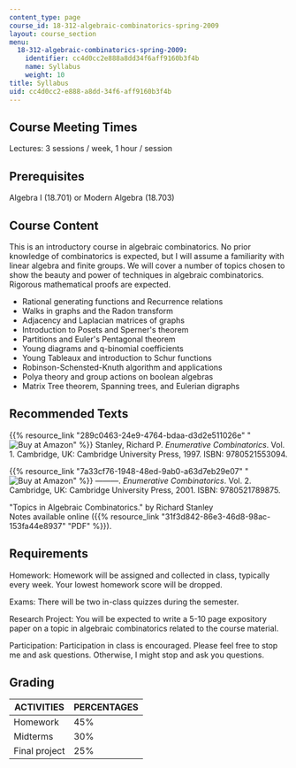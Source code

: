 ```yaml
---
content_type: page
course_id: 18-312-algebraic-combinatorics-spring-2009
layout: course_section
menu:
  18-312-algebraic-combinatorics-spring-2009:
    identifier: cc4d0cc2e888a8dd34f6aff9160b3f4b
    name: Syllabus
    weight: 10
title: Syllabus
uid: cc4d0cc2-e888-a8dd-34f6-aff9160b3f4b
---
```


Course Meeting Times
--------------------

Lectures: 3 sessions / week, 1 hour / session

Prerequisites
-------------

Algebra I (18.701) or Modern Algebra (18.703)

Course Content
--------------

This is an introductory course in algebraic combinatorics. No prior knowledge of combinatorics is expected, but I will assume a familiarity with linear algebra and finite groups. We will cover a number of topics chosen to show the beauty and power of techniques in algebraic combinatorics. Rigorous mathematical proofs are expected.

*   Rational generating functions and Recurrence relations
*   Walks in graphs and the Radon transform
*   Adjacency and Laplacian matrices of graphs
*   Introduction to Posets and Sperner's theorem
*   Partitions and Euler's Pentagonal theorem
*   Young diagrams and q-binomial coefficients
*   Young Tableaux and introduction to Schur functions
*   Robinson-Schensted-Knuth algorithm and applications
*   Polya theory and group actions on boolean algebras
*   Matrix Tree theorem, Spanning trees, and Eulerian digraphs

Recommended Texts
-----------------

{{% resource_link "289c0463-24e9-4764-bdaa-d3d2e511026e" "![Buy at Amazon](/images/a_logo_17.gif)" %}} Stanley, Richard P. _Enumerative Combinatorics_. Vol. 1. Cambridge, UK: Cambridge University Press, 1997. ISBN: 9780521553094.

{{% resource_link "7a33cf76-1948-48ed-9ab0-a63d7eb29e07" "![Buy at Amazon](/images/a_logo_17.gif)" %}} ———. _Enumerative Combinatorics_. Vol. 2. Cambridge, UK: Cambridge University Press, 2001. ISBN: 9780521789875.

"Topics in Algebraic Combinatorics." by Richard Stanley  
Notes available online ({{% resource_link "31f3d842-86e3-46d8-98ac-153fa44e8937" "PDF" %}}).

Requirements
------------

Homework: Homework will be assigned and collected in class, typically every week. Your lowest homework score will be dropped.

Exams: There will be two in-class quizzes during the semester.

Research Project: You will be expected to write a 5-10 page expository paper on a topic in algebraic combinatorics related to the course material.

Participation: Participation in class is encouraged. Please feel free to stop me and ask questions. Otherwise, I might stop and ask you questions.

Grading
-------

| ACTIVITIES | PERCENTAGES |
| --- | --- |
| Homework | 45% |
| Midterms | 30% |
| Final project | 25%